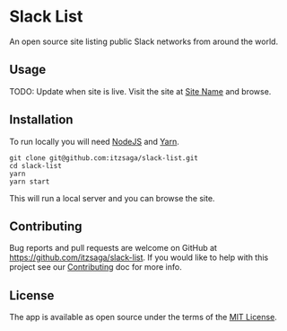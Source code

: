 # Slack List

An open source site listing public Slack networks from around the world.

## Usage

TODO: Update when site is live.
Visit the site at [Site Name](http://siteaddy.com) and browse.

## Installation

To run locally you will need [NodeJS](https://nodejs.org/) and [Yarn](https://yarnpkg.com).

```shell
git clone git@github.com:itzsaga/slack-list.git
cd slack-list
yarn
yarn start
```

This will run a local server and you can browse the site.

## Contributing

Bug reports and pull requests are welcome on GitHub at https://github.com/itzsaga/slack-list. If you would like to help with this project see our [Contributing](./CONTRIBUTING.md) doc for more info.

## License

The app is available as open source under the terms of the [MIT License](./LICENSE).
